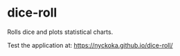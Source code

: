 # dice-roll
Rolls dice and plots statistical charts.

Test the application at: https://nyckoka.github.io/dice-roll/
